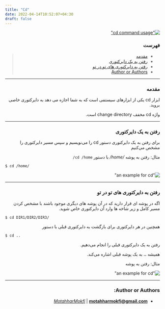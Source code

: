 ```yaml
---
title: "Cd"
date: 2022-04-14T10:52:07+04:30
draft: false
---
```


<div dir='rtl'>

[!["cd command usage"](cd.jpg)](cd.jpg)

### فهرست

> - [مقدمه](#مقدمه)
> - [رفتن به یک دایرکتوری](#رفتن-به-یک-دایرکتوری)
> - [رفتن به دایرکتوری های تو در تو](#رفتن-به-دایرکتوری-های-تو-در-تو)
> - [Author or Authors](#author-or-authors)

---

### مقدمه

ابزار
cd
یکی از ابزارهای سیستمی است که به شما اجازه می دهد به دایرکتوری خاصی بروید.

واژه
cd
مخفف
change directory
است.

---

### رفتن به یک دایرکتوری

برای رفتن به یک دایرکتوری دستور
cd
را می‌نویسیم و سپس مسیر دایرکتوری را مشخص می‌کنیم

مثال: رفتن به پوشه
*/home/*
با دستور
`cd /home/`
<div dir='ltr'>

```
$ cd /home/
```
</div>

!["an example for cd"](cd_ex1.jpg)

---

### رفتن به دایرکتوری های تو در تو

اگه در پوشه ای قرار دارید که در آن پوشه های دیگری موجود باشند
با مشخص کردن مسیر کامل و زیر شاخه ها وارد آن دایرکتوری خاص شوید.

<div dir='ltr'>

```
$ cd DIR1/DIR2/DIR3/
```

</div>

همچنین در هر دایرکتوری برای بازگشت به دایرکتوری قبلی با دستور
<div dir='ltr'>

```
$ cd ..
```
</div>
رفتن به یک دایرکتوری قبلی را انجام می‌دهیم.

همیشه
**..**
به یک پوشه قبلی اشاره می‌کند.

مثال: رفتن به پوشه

!["an example for cd"](cd_ex2.jpg)

---

### Author or Authors:

- *[MotahharMokfi](https://github.com/motahharm)* | **<motahharmokfi@gmail.com>**
